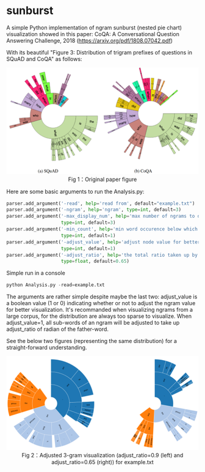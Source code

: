 # sunburst

A simple Python implementation of ngram sunburst (nested pie chart) visualization showed in this paper:
CoQA: A Conversational Question Answering Challenge, 2018 (<https://arxiv.org/pdf/1808.07042.pdf>)

With its beautiful "Figure 3: Distribution of trigram prefixes of questions in SQuAD and CoQA" as follows:
<center><img src="img/paper_figure.png"></center>
<center>Fig 1：Original paper figure</center>


Here are some basic arguments to run the Analysis.py:
~~~python
parser.add_argument('-read', help='read from', default="example.txt")
parser.add_argument('-ngram', help='ngram', type=int, default=3)
parser.add_argument('-max_display_num', help='max number of ngrams to display', 
                    type=int, default=3)
parser.add_argument('-min_count', help='min word occurence below which the word will not be displayed', 
                    type=int, default=1)
parser.add_argument('-adjust_value', help='adjust node value for better visulization', 
                    type=int, default=1)
parser.add_argument('-adjust_ratio', help='the total ratio taken up by child nodes', 
                    type=float, default=0.65)
~~~

Simple run in a console
~~~python
python Analysis.py -read=example.txt
~~~


The arguments are rather simple despite maybe the last two:
adjust_value is a boolean value (1 or 0) indicating whether or not to adjust the ngram value for better visualization. It's recommanded when visualizing ngrams from a large corpus, for the distribution are always too sparse to visualize. When adjust_value=1, all sub-words of an ngram will be adjusted to take up adjust_ratio of radian of the father-word.

See the below two figures (representing the same distribution) for a straight-forward understanding.
<center class="half">
<img src="img/adjust.png">
</center>
<center>Fig 2：Adjusted 3-gram visualization (adjust_ratio=0.9 (left) and adjust_ratio=0.65 (right)) for example.txt</center>
